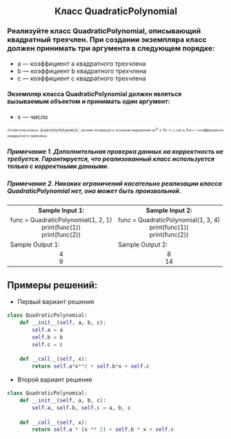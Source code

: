 <h2 style="text-align:center">Класс QuadraticPolynomial</h2>

### Реализуйте класс QuadraticPolynomial, описывающий квадратный трехчлен. При создании экземпляра класс должен принимать три аргумента в следующем порядке:
* a — коэффициент a квадратного трехчлена
* b — коэффициент b квадратного трехчлена
* c — коэффициент c квадратного трехчлена
#### Экземпляр класса QuadraticPolynomial должен являться вызываемым объектом и принимать один аргумент:
* x — число

<div>
<img align="center" src="https://github.com/kolesnikovvitaliy/pokolenie_python_oop/blob/main/5_Магические методы/5_6_Вызываемые_объекты/5_6_12_Класс_QuadraticPolynomial/img/task.png" title="Git" **alt="Git">
​</div>

##### Примечание 1. Дополнительная проверка данных на корректность не требуется. Гарантируется, что реализованный класс используется только с корректными данными.
##### Примечание 2. Никаких ограничений касательно реализации класса QuadraticPolynomial нет, она может быть произвольной.

<table align="center">
  <tbody>
    <tr>
      <th>Sample Input 1: </th>
      <th>Sample Input 2: </th>
    </tr>
    <tr>
      <td align="center">func = QuadraticPolynomial(1, 2, 1)<br>
                          print(func(1))<br>
                          print(func(2))<br></td>
      <td align="center">func = QuadraticPolynomial(1, 3, 4)<br>
                          print(func(1))<br>
                          print(func(2))<br></td>
    </tr>
    <tr>
      <td>Sample Output 1:</td>
      <td>Sample Output 2:</td>
      </tr>
    <tr>
      <td align="center">
                        4<br>
                        9<br>
      </td>
      <td align="center">
                        8<br>
                        14<br>
      </td>
    </tr>
  </tbody>
</table>



## Примеры решений:
* Первый вариант решения
```python
class QuadraticPolynomial:
    def __init__(self, a, b, c):
        self.a = a 
        self.b = b 
        self.c = c
    
    def __call__(self, x):
        return self.a*x**2 + self.b*x + self.c
```
* Второй вариант решения

```python
class QuadraticPolynomial:
    def __init__(self, a, b, c):
        self.a, self.b, self.c = a, b, c
        
    def __call__(self, x):
        return self.a * (x ** 2) + self.b * x + self.c
```


